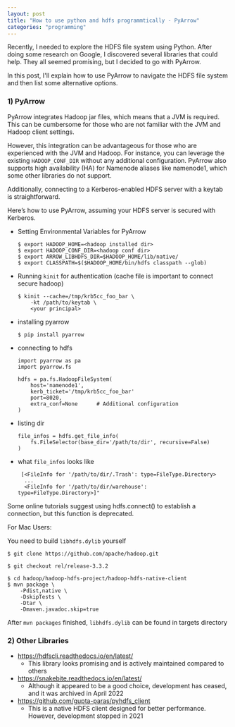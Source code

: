 ```yaml
---
layout: post
title: "How to use python and hdfs programmtically - PyArrow"
categories: "programming"
---
```


Recently, I needed to explore the HDFS file system using Python. After doing some research on Google, I discovered several libraries that could help. They all seemed promising, but I decided to go with PyArrow.

In this post, I'll explain how to use PyArrow to navigate the HDFS file system and then list some alternative options.

### 1) PyArrow

PyArrow integrates Hadoop jar files, which means that a JVM is required. This can be cumbersome for those who are not familiar with the JVM and Hadoop client settings.

However, this integration can be advantageous for those who are experienced with the JVM and Hadoop. For instance, you can leverage the existing `HADOOP_CONF_DIR` without any additional configuration. PyArrow also supports high availability (HA) for Namenode aliases like namenode1, which some other libraries do not support.

Additionally, connecting to a Kerberos-enabled HDFS server with a keytab is straightforward.

Here’s how to use PyArrow, assuming your HDFS server is secured with Kerberos.

- Setting Environmental Variables for PyArrow
  ```
  $ export HADOOP_HOME=<hadoop installed dir>
  $ export HADOOP_CONF_DIR=<hadoop conf dir>
  $ export ARROW_LIBHDFS_DIR=$HADOOP_HOME/lib/native/
  $ export CLASSPATH=$($HADOOP_HOME/bin/hdfs classpath --glob)
  ```
- Running `kinit` for authentication (cache file is important to connect secure hadoop)
  ```
  $ kinit --cache=/tmp/krb5cc_foo_bar \
      -kt /path/to/keytab \
      <your principal>
  ```
- installing pyarrow
  ```
  $ pip install pyarrow
  ```
- connecting to hdfs
  ```
  import pyarrow as pa
  import pyarrow.fs

  hdfs = pa.fs.HadoopFileSystem(
      host='namenode1',
      kerb_ticket='/tmp/krb5cc_foo_bar'
      port=8020,
      extra_conf=None      # Additional configuration
  )
  ```
- listing dir
  ```
  file_infos = hdfs.get_file_info(
      fs.FileSelector(base_dir='/path/to/dir', recursive=False)
  )
  ```
- what `file_infos` looks like
  ```
   [<FileInfo for '/path/to/dir/.Trash': type=FileType.Directory>
    ...
    <FileInfo for '/path/to/dir/warehouse': type=FileType.Directory>]"
  ```

Some online tutorials suggest using hdfs.connect() to establish a connection, but this function is deprecated.

For Mac Users:

You need to build `libhdfs.dylib` yourself

```
$ git clone https://github.com/apache/hadoop.git

$ git checkout rel/release-3.3.2

$ cd hadoop/hadoop-hdfs-project/hadoop-hdfs-native-client
$ mvn package \
    -Pdist,native \
    -DskipTests \
    -Dtar \
    -Dmaven.javadoc.skip=true
```

After `mvn packages` finished, `libhdfs.dylib` can be found in targets directory

### 2) Other Libraries

- https://hdfscli.readthedocs.io/en/latest/
  - This library looks promising and is actively maintained compared to others
- https://snakebite.readthedocs.io/en/latest/
  - Although it appeared to be a good choice, development has ceased, and it was archived in April 2022
- https://github.com/gupta-paras/pyhdfs_client
  - This is a native HDFS client designed for better performance. However, development stopped in 2021
